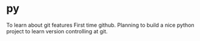 # py
To learn about git features
First time github. Planning to build a nice python project to learn version controlling at git.
